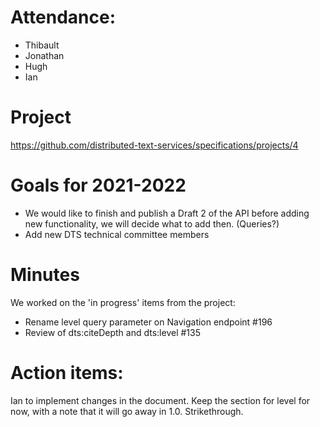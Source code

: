 # Attendance:

- Thibault
- Jonathan
- Hugh
- Ian

# Project

https://github.com/distributed-text-services/specifications/projects/4

# Goals for 2021-2022

- We would like to finish and publish a Draft 2 of the API before adding new functionality, we will decide what to add then.  (Queries?)
- Add new DTS technical committee members

# Minutes

We worked on the 'in progress' items from the project:

- Rename level query parameter on Navigation endpoint #196
- Review of dts:citeDepth and dts:level #135

# Action items:

Ian to implement changes in the document.  Keep the section for level for now, with a note that it will go away in 1.0.  Strikethrough.
